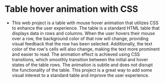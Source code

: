 # Table hover animation with CSS
- This web project is a table with mouse hover animation that utilizes CSS to enhance the user experience. The table is a standard HTML table that displays data in rows and columns. When the user hovers their mouse over a row, the background color of that row will change, providing visual feedback that the row has been selected. Additionally, the text color of the row's cells will also change, making the text more prominent and easier to read. The animation effect is achieved using CSS transitions, which smoothly transition between the initial and hover states of the table rows. The animation is subtle and does not disrupt the functionality of the table. This project is a great way to add some visual interest to a standard table and improve the user experience.
